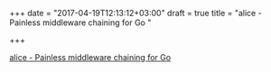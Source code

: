 +++
date = "2017-04-19T12:13:12+03:00"
draft = true
title = "alice - Painless middleware chaining for Go "

+++

<p><a href="https://t.co/HDfNuSxeoN">alice - Painless middleware chaining for Go </a></p>